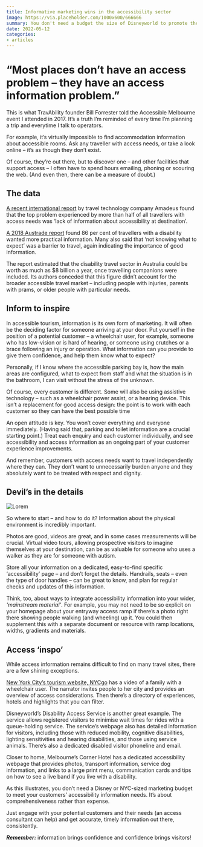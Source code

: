 ```yaml
---
title: Informative marketing wins in the accessibility sector
image: https://via.placeholder.com/1000x600/666666
summary: You don't need a budget the size of Disneyworld to promote the visitability of your business. But you do need to provide accurate information.
date: 2022-05-12
categories:
- articles
---
```


# “Most places don’t have an access problem – they have an access information problem.”

This is what TravAbility founder Bill Forrester told the Accessible Melbourne event I attended in 2017. It’s a truth I’m reminded of every time I’m planning a trip and everytime I talk to operators.

For example, it’s virtually impossible to find accommodation information about accessible rooms. Ask any traveller with access needs, or take a look online – it’s as though they don’t exist.

Of course, they’re out there, but to discover one – and other facilities that support access – I often have to spend hours emailing, phoning or scouring the web. (And even then, there can be a measure of doubt.)

## The data

[A recent international report](https://amadeus.com/documents/en/airlines/research-report/voyage-of-discovery.pdf) by travel technology company Amadeus found that the top problem experienced by more than half of all travellers with access needs was ‘lack of information about accessibility at destination’.

[A 2018 Austrade report](https://www.tra.gov.au/ArticleDocuments/258/Executive%20Summary_Accessible_tourism_Vic_Qld_FINAL_Jan%202018.pdf.aspx?Embed=Y) found 86 per cent of travellers with a disability wanted more practical information. Many also said that ‘not knowing what to expect’ was a barrier to travel, again indicating the importance of good information.  

The report estimated that the disability travel sector in Australia could be worth as much as $8 billion a year, once travelling companions were included. Its authors conceded that this figure didn’t account for the broader accessible travel market – including people with injuries, parents with prams, or older people with particular needs.

## Inform to inspire
In accessible tourism, information is its own form of marketing. It will often be the deciding factor for someone arriving at your door.
Put yourself in the position of a potential customer – a wheelchair user, for example, someone who has low-vision or is hard of hearing, or someone using crutches or a brace following an injury or operation. What information can you provide to give them confidence, and help them know what to expect?

Personally, if I know where the accessible parking bay is, how the main areas are configured, what to expect from staff and what the situation is in the bathroom, I can visit without the stress of the unknown.

Of course, every customer is different. Some will also be using assistive technology – such as a wheelchair power assist, or a hearing device. This isn’t a replacement for good access design: the point is to work with each customer so they can have the best possible time

An open attitude is key. You won’t cover everything and everyone immediately. (Having said that, parking and toilet information are a crucial starting point.)
Treat each enquiry and each customer individually, and see accessibility and access information as an ongoing part of your customer experience improvements.

And remember, customers with access needs want to travel independently where they can. They don’t want to unnecessarily burden anyone and they absolutely want to be treated with respect and dignity.

## Devil’s in the details

![Lorem](https://dummyimage.com/1200x600/ccc/ccc)

So where to start – and how to do it? Information about the physical environment is incredibly important.

Photos are good, videos are great, and in some cases measurements will be crucial. Virtual video tours, allowing prospective visitors to imagine themselves at your destination, can be as valuable for someone who uses a walker as they are for someone with autism.

Store all your information on a dedicated, easy-to-find specific ‘accessibility’ page – and don’t forget the details. Handrails, seats – even the type of door handles – can be great to know, and plan for regular checks and updates of this information.



Think, too, about ways to integrate accessibility information into your wider, *‘mainstream material’*. For example, you may not need to be so explicit on your homepage about your entryway access ramp if there’s a photo right there showing people walking (and wheeling) up it. You could then supplement this with a separate document or resource with ramp locations, widths, gradients and materials.

## Access ‘inspo’
While access information remains difficult to find on many travel sites, there are a few shining exceptions.

[New York City’s tourism website, NYCgo](https://www.nycgo.com/plan-your-trip/basic-information/accessibility/) has a video of a family with a wheelchair user. The narrator invites people to her city and provides an overview of access considerations. Then there’s a directory of experiences, hotels and highlights that you can filter.

Disneyworld’s Disability Access Service is another great example. The service allows registered visitors to minimise wait times for rides with a queue-holding service.
The service’s webpage also has detailed information for visitors, including those with reduced mobility, cognitive disabilities, lighting sensitivities and hearing disabilities, and those using service animals. There’s also a dedicated disabled visitor phoneline and email.

Closer to home, Melbourne’s Corner Hotel has a dedicated accessibility webpage that provides photos, transport information, service dog information, and links to a large print menu, communication cards and tips on how to see a live band if you live with a disability.

As this illustrates, you don’t need a Disney or NYC-sized marketing budget to meet your customers’ accessibility information needs. It’s about comprehensiveness rather than expense.

Just engage with your potential customers and their needs (an access consultant can help) and get accurate, timely information out there, consistently.

***Remember:*** information brings confidence and confidence brings visitors!
